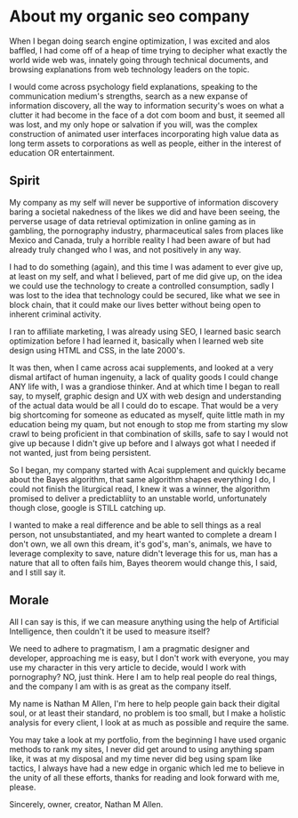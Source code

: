 

<h1> About my organic seo company </h1>
<p>  When I began doing search engine optimization, I was excited and alos baffled, I had come off of a heap of time trying to decipher what exactly the world wide web was, innately going through technical documents, and browsing explanations from web technology leaders on the topic.  <p>I would come across psychology field explanations, speaking to the communication medium's strengths, search as a new expanse of information discovery, all the way to information security's woes on what a clutter it had become in the face of a dot com boom and bust, it seemed all was lost, and my only hope or salvation if you will, was the complex construction of animated user interfaces incorporating high value data as long term assets to corporations as well as people, either in the interest of education OR entertainment. </p>
<h2>Spirit</h2>
<p> My company as my self will never be supportive of information discovery baring a societal nakedness of the likes we did and have been seeing, the perverse usage of data retrieval optimization in online gaming as in gambling, the pornography industry, pharmaceutical sales from places like Mexico and Canada, truly a horrible reality I had been aware of but had already truly changed who I was, and not positively in any way. </p>
<p> I had to do something (again), and this time I was adament to ever give up, at least on my self, and what I believed, part of me did give up, on the idea we could use the technology to create a controlled consumption, sadly I was lost to the idea that technology could be secured, like what we see in block chain, that it could make our lives better without being open to inherent criminal activity. </p>
I ran to affiliate marketing, I was already using SEO, I learned basic search optimization before I had learned it, basically when I learned web site design using HTML and CSS, in the late 2000's. </p> <p>It was then, when I came across acai supplements, and looked at a very dismal artifact of human ingenuity, a lack of quality goods I could change ANY life with, I was a grandiose thinker. And at which time I began to reall say, to myself, graphic design and UX with web design and understanding of the actual data would be all I could do to escape. That would be a very big shortcoming for someone as educated as myself, quite little math in my education being my quam, but not enough to stop me from starting my slow crawl to being proficient in that combination of skills, safe to say I would not give up because I didn't give up before and I always got what I needed if not wanted, just from being persistent. </p>
<p> So I began, my company started with Acai supplement and quickly became about the Bayes algorithm, that same algorithm shapes everything I do, I could not finish the liturgical read, I knew it was a winner, the algorithm promised to deliver a predictabliity to an unstable world, unfortunately though close, google is STILL catching up. 
  <p> I wanted to make a real difference and be able to sell things as a real person, not unsubstantiated, and my heart wanted to complete a dream I don't own, we all own this dream, it's god's, man's, animals, we have to leverage complexity to save, nature didn't leverage this for us, man has a nature that all to often fails him, Bayes theorem would change this, I said, and I still say it. </p>
  <h2>Morale</h2>
  <p> All I can say is this, if we can measure anything using the help of Artificial Intelligence, then couldn't it be used to measure itself?</p>
  We need to adhere to pragmatism, I am a pragmatic designer and developer, approaching me is easy, but I don't work with everyone, you may use my character in this very article to decide, would I work with pornography? NO, just think. Here I am to help real people do real things, and the company I am with is as great as the company itself.</p>
 <p> My name is Nathan M Allen, I'm here to help people gain back their digital soul, or at least their standard, no problem is too small, but I make a holistic analysis for every client, I look at as much as possible and require the same.</p>
 You may take a look at my portfolio, from the beginning I have used organic methods to rank my sites, I never did get around to using anything spam like, it was at my disposal and my time never did beg using spam like tactics, I always have had a new edge in organic which led me to believe in  the unity of all these efforts, thanks for reading and look forward with me, please.</p>
 <spa>Sincerely, owner, creator, Nathan M Allen. </span>
